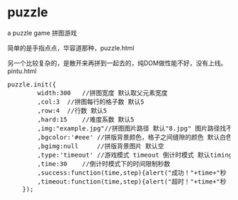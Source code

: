 # puzzle
<p>a puzzle game 拼图游戏</p>
<p>简单的是手指点点，华容道那种，puzzle.html</p>
<p>另一个比较复杂的，是散开来再拼到一起去的，纯DOM做性能不好，没有上线。pintu.html</p>
<pre>
puzzle.init({
		width:300	//拼图宽度 默认取父元素宽度	
		,col:3	//拼图每行的格子数 默认5
		,row:4	//行数 默认5
		,hard:15	//难度系数 默认5
		,img:"example.jpg"//拼图图片路径 默认"8.jpg" 图片路径找不到时会报错
		,bgcolor:'#eee' //拼版背景颜色，格子之间缝隙的颜色 默认白色'#fff'
		,bgimg:null 	//拼版背景图片 默认空
		,type:'timeout'	//游戏模式 timeout 倒计时模式 默认timing计时模式
		,time:30	//倒计时模式下的时间限制秒数
		,success:function(time,step){alert("成功！"+time+"秒 "+step+"步")} //游戏成功执行函数 自带用时和步数参数
		,timeout:function(time,step){alert("超时！"+time+"秒 "+step+"步")} //游戏超时执行函数 自带用时和步数参数
	});

</pre>
